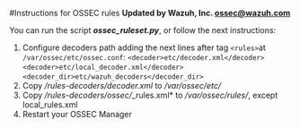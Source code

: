 #Instructions for OSSEC rules
**Updated by Wazuh, Inc. <ossec@wazuh.com>**

You can run the script ***ossec_ruleset.py***, or follow the next instructions:

 1. Configure decoders path adding the next lines after tag ``<rules>``at ``/var/ossec/etc/ossec.conf``:
``<decoder>etc/decoder.xml</decoder>``
``<decoder>etc/local_decoder.xml</decoder>``
``<decoder_dir>etc/wazuh_decoders</decoder_dir>``
 2. Copy */rules-decoders/decoder.xml* to */var/ossec/etc/*
 3. Copy */rules-decoders/ossec/*_rules.xml* to */var/ossec/rules/*, except local_rules.xml
 4. Restart your OSSEC Manager